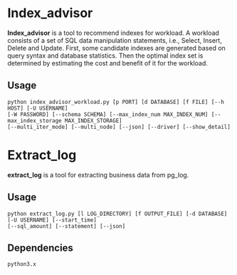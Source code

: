 # Index_advisor
**Index_advisor** is a tool to recommend indexes for workload. A workload consists
of a set of SQL data manipulation statements, i.e., Select, Insert, Delete and Update.
First, some candidate indexes are generated based on query syntax and database
statistics. Then the optimal index set is determined by estimating the cost and
benefit of it for the workload.

## Usage

    python index_advisor_workload.py [p PORT] [d DATABASE] [f FILE] [--h HOST] [-U USERNAME] 
    [-W PASSWORD] [--schema SCHEMA] [--max_index_num MAX_INDEX_NUM] [--max_index_storage MAX_INDEX_STORAGE] 
    [--multi_iter_mode] [--multi_node] [--json] [--driver] [--show_detail]

# Extract_log

**extract_log**  is a tool for extracting business data from pg_log.

## Usage

    python extract_log.py [l LOG_DIRECTORY] [f OUTPUT_FILE] [-d DATABASE] [-U USERNAME] [--start_time]
    [--sql_amount] [--statement] [--json]

## Dependencies

    python3.x
